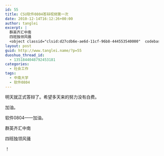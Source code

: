 ```yaml
---
id: 55
title: CSU软件0804答辩视频第一次
date: 2010-12-14T16:12:26+00:00
author: tanglei
excerpt: |
  群英齐汇中南
  四班独领风骚
  <object classid="clsid:d27cdb6e-ae6d-11cf-96b8-444553540000"  codebase="http://download.macromedia.com/pub/shockwave/cabs/flash/swflash.cab#version=6,0,40,0"><param name="quality" value="high" /><param name="src" value="http://www.tudou.com/v/kEgCNxgNQkw/&amp;rpid=49886354/v.swf" /><embed type="application/x-shockwave-flash"  src="http://www.tudou.com/v/kEgCNxgNQkw/&amp;rpid=49886354/v.swf" quality="high"></embed></object>
layout: post
guid: http://www.tanglei.name/?p=55
duoshuo_thread_id:
  - 1351844048792453181
categories:
  - 社会工作
tags:
  - 中南大学
  - 软件0804
---
```

明天就正式答辩了。希望多天来的努力没有白费。

加油。

软件0804——加油。

群英齐汇中南

四班独领风骚

！
